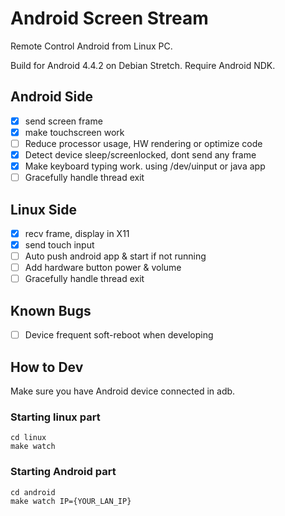# Android Screen Stream

Remote Control Android from Linux PC.

Build for Android 4.4.2 on Debian Stretch. Require Android NDK.

## Android Side

- [x] send screen frame
- [x] make touchscreen work
- [ ] Reduce processor usage, HW rendering or optimize code
- [x] Detect device sleep/screenlocked, dont send any frame
- [x] Make keyboard typing work. using /dev/uinput or java app
- [ ] Gracefully handle thread exit

## Linux Side

- [x] recv frame, display in X11
- [x] send touch input
- [ ] Auto push android app & start if not running
- [ ] Add hardware button power & volume
- [ ] Gracefully handle thread exit

## Known Bugs

- [ ] Device frequent soft-reboot when developing

## How to Dev

Make sure you have Android device connected in adb.

### Starting linux part

```
cd linux
make watch
```

### Starting Android part

```
cd android
make watch IP={YOUR_LAN_IP}
```

